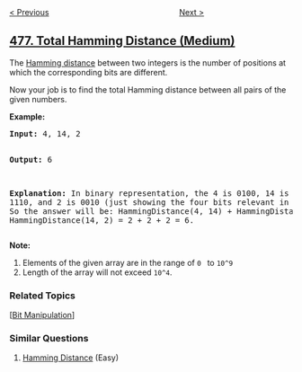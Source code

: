 <!--|This file generated by command(leetcode description); DO NOT EDIT.    |-->
<!--+----------------------------------------------------------------------+-->
<!--|@author    openset <openset.wang@gmail.com>                           |-->
<!--|@link      https://github.com/openset                                 |-->
<!--|@home      https://github.com/openset/leetcode                        |-->
<!--+----------------------------------------------------------------------+-->

[< Previous](../number-complement "Number Complement")
　　　　　　　　　　　　　　　　
[Next >](../generate-random-point-in-a-circle "Generate Random Point in a Circle")

## [477. Total Hamming Distance (Medium)](https://leetcode.com/problems/total-hamming-distance "汉明距离总和")

<p>The <a href="https://en.wikipedia.org/wiki/Hamming_distance" target="_blank">Hamming distance</a> between two integers is the number of positions at which the corresponding bits are different.</p>

<p>Now your job is to find the total Hamming distance between all pairs of the given numbers.</p>


<p><b>Example:</b><br />
<pre>
<b>Input:</b> 4, 14, 2

<b>Output:</b> 6

<b>Explanation:</b> In binary representation, the 4 is 0100, 14 is 1110, and 2 is 0010 (just
showing the four bits relevant in this case). So the answer will be:
HammingDistance(4, 14) + HammingDistance(4, 2) + HammingDistance(14, 2) = 2 + 2 + 2 = 6.
</pre>
</p>

<p><b>Note:</b><br>
<ol>
<li>Elements of the given array are in the range of <code>0 </code> to <code>10^9</code>
<li>Length of the array will not exceed <code>10^4</code>. </li>
</ol>
</p>

### Related Topics
  [[Bit Manipulation](../../tag/bit-manipulation/README.md)]

### Similar Questions
  1. [Hamming Distance](../hamming-distance) (Easy)
